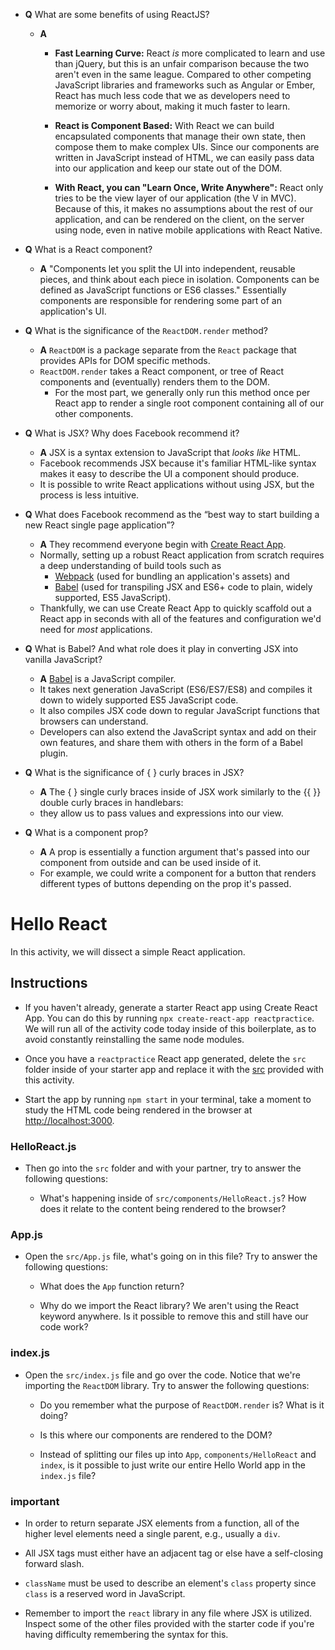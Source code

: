 - **Q** What are some benefits of using ReactJS?

  - **A**

    - **Fast Learning Curve:** React _is_ more complicated to learn and use than jQuery, but this is an unfair comparison because the two aren't even in the same league. Compared to other competing JavaScript libraries and frameworks such as Angular or Ember, React has much less code that we as developers need to memorize or worry about, making it much faster to learn.

    - **React is Component Based:** With React we can build encapsulated components that manage their own state, then compose them to make complex UIs. Since our components are written in JavaScript instead of HTML, we can easily pass data into our application and keep our state out of the DOM.

    - **With React, you can "Learn Once, Write Anywhere":** React only tries to be the view layer of our application (the V in MVC). Because of this, it makes no assumptions about the rest of our application, and can be rendered on the client, on the server using node, even in native mobile applications with React Native.

- **Q** What is a React component?

  - **A** "Components let you split the UI into independent, reusable pieces, and think about each piece in isolation. Components can be defined as JavaScript functions or ES6 classes." Essentially components are responsible for rendering some part of an application's UI.

- **Q** What is the significance of the `ReactDOM.render` method?

  - **A** `ReactDOM` is a package separate from the `React` package that provides APIs for DOM specific methods.

  * `ReactDOM.render` takes a React component, or tree of React components and (eventually) renders them to the DOM.
    - For the most part, we generally only run this method once per React app to render a single root component containing all of our other components.

- **Q** What is JSX? Why does Facebook recommend it?

  - **A** JSX is a syntax extension to JavaScript that _looks like_ HTML.

  * Facebook recommends JSX because it's familiar HTML-like syntax makes it easy to describe the UI a component should produce.
  * It is possible to write React applications without using JSX, but the process is less intuitive.

- **Q** What does Facebook recommend as the “best way to start building a new React single page application”?

  - **A** They recommend everyone begin with [Create React App](https://github.com/facebookincubator/create-react-app).

  * Normally, setting up a robust React application from scratch requires a deep understanding of build tools such as
    - [Webpack](https://webpack.js.org/) (used for bundling an application's assets) and
    - [Babel](http://babeljs.io/) (used for transpiling JSX and ES6+ code to plain, widely supported, ES5 JavaScript).
  * Thankfully, we can use Create React App to quickly scaffold out a React app in seconds with all of the features and configuration we'd need for _most_ applications.

- **Q** What is Babel? And what role does it play in converting JSX into vanilla JavaScript?

  - **A** [Babel](http://babeljs.io/) is a JavaScript compiler.

  * It takes next generation JavaScript (ES6/ES7/ES8) and compiles it down to widely supported ES5 JavaScript code.
  * It also compiles JSX code down to regular JavaScript functions that browsers can understand.
  * Developers can also extend the JavaScript syntax and add on their own features, and share them with others in the form of a Babel plugin.

- **Q** What is the significance of { } curly braces in JSX?

  - **A** The { } single curly braces inside of JSX work similarly to the {{ }} double curly braces in handlebars:

  * they allow us to pass values and expressions into our view.

- **Q** What is a component prop?

  - **A** A prop is essentially a function argument that's passed into our component from outside and can be used inside of it.

  * For example, we could write a component for a button that renders different types of buttons depending on the prop it's passed.

# Hello React

In this activity, we will dissect a simple React application.

## Instructions

- If you haven't already, generate a starter React app using Create React App. You can do this by running `npx create-react-app reactpractice`. We will run all of the activity code today inside of this boilerplate, as to avoid constantly reinstalling the same node modules.

- Once you have a `reactpractice` React app generated, delete the `src` folder inside of your starter app and replace it with the [src](Unsolved/src) provided with this activity.

- Start the app by running `npm start` in your terminal, take a moment to study the HTML code being rendered in the browser at [http://localhost:3000](http://localhost:3000).

### HelloReact.js

- Then go into the `src` folder and with your partner, try to answer the following questions:

  - What's happening inside of `src/components/HelloReact.js`? How does it relate to the content being rendered to the browser?

### App.js

- Open the `src/App.js` file, what's going on in this file? Try to answer the following questions:

  - What does the `App` function return?

  - Why do we import the React library? We aren't using the React keyword anywhere. Is it possible to remove this and still have our code work?

### index.js

- Open the `src/index.js` file and go over the code. Notice that we're importing the `ReactDOM` library. Try to answer the following questions:

  - Do you remember what the purpose of `ReactDOM.render` is? What is it doing?

  - Is this where our components are rendered to the DOM?

  - Instead of splitting our files up into `App`, `components/HelloReact` and `index`, is it possible to just write our entire Hello World app in the `index.js` file?

### important

- In order to return separate JSX elements from a function, all of the higher level elements need a single parent, e.g., usually a `div`.

- All JSX tags must either have an adjacent tag or else have a self-closing forward slash.

- `className` must be used to describe an element's `class` property since `class` is a reserved word in JavaScript.

- Remember to import the `react` library in any file where JSX is utilized. Inspect some of the other files provided with the starter code if you're having difficulty remembering the syntax for this.
